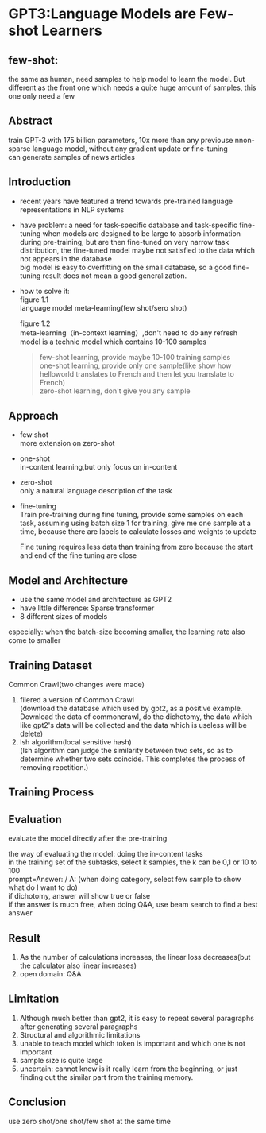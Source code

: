 # GPT3:Language Models are Few-shot Learners
## few-shot:
the same as human, need samples to help model to learn the model. But different as the front one which needs a quite huge amount of samples, this one only need a few
## Abstract
train GPT-3 with 175 billion parameters, 10x more than any previouse nnon-sparse language model, without any gradient update or fine-tuning<br>
can generate samples of news articles

## Introduction
+ recent years have featured a trend towards pre-trained language representations in NLP systems
+ have problem:
  a need for task-specific database and task-specific fine-tuning
  when models are designed to be large to absorb information during pre-training, but are then fine-tuned on very narrow task distribution, the fine-tuned model     maybe not satisfied to the data which not appears in the database<br>
  big model is easy to overfitting on the small database, so a good fine-tuning result does not mean a good generalization.
+ how to solve it:<br>
  figure 1.1<br>
  language model meta-learning(few shot/sero shot)<br>
  
  figure 1.2<br>
  meta-learning（in-context learning）,don't need to do any refresh<br>
  model is a technic model which contains 10-100 samples<br>
  > few-shot learning, provide maybe 10-100 training samples<br>
  > one-shot learning, provide only one sample(like show how helloworld translates to French and then let you translate to French)<br>
  > zero-shot learning, don't give you any sample<br>

## Approach
+ few shot<br>
  more extension on zero-shot
+ one-shot<br>
  in-content learning,but only focus on in-content
+ zero-shot<br>
only a natural language description of the task
+ fine-tuning<br>
Train pre-training during fine tuning, provide some samples on each task, assuming using batch size 1 for training, give me one sample at a time, because there are labels to calculate losses and weights to update<br>

  Fine tuning requires less data than training from zero because the start and end of the fine tuning are close

## Model and Architecture
+ use the same model and architecture as GPT2
+ have little difference: Sparse transformer
+ 8 different sizes of models

especially: when the batch-size becoming smaller, the learning rate also come to smaller

## Training Dataset
Common Crawl(two changes were made)
1. filered a version of Common Crawl<br>
  (download the database which used by gpt2, as a positive example. Download the data of commoncrawl, do the dichotomy, the data which like gpt2's data will be collected and the data which is useless will be delete)
2. lsh algorithm(local sensitive hash)<br>
  (lsh algorithm can judge the similarity between two sets, so as to determine whether two sets coincide. This completes the process of removing repetition.)

## Training Process

## Evaluation
evaluate the model directly after the pre-training<br>

the way of evaluating the model: doing the in-content tasks<br>
in the training set of the subtasks, select k samples, the k can be 0,1 or 10 to 100<br>
prompt=Answer: / A: (when doing category, select few sample to show what do I want to do)<br>
if dichotomy, answer will show true or false<br>
if the answer is much free, when doing Q&A, use beam search to find a best answer

## Result
1. As the number of calculations increases, the linear loss decreases(but the calculator also linear increases)
2. open domain: Q&A

## Limitation
1. Although much better than gpt2, it is easy to repeat several paragraphs after generating several paragraphs
2. Structural and algorithmic limitations<br>
3. unable to teach model which token is important and which one is not important
4. sample size is quite large
5. uncertain: cannot know is it really learn from the beginning, or just finding out the similar part from the training memory.

## Conclusion
use zero shot/one shot/few shot at the same time


  
  
 
